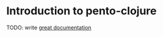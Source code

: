 # Introduction to pento-clojure

TODO: write [great documentation](http://jacobian.org/writing/great-documentation/what-to-write/)
